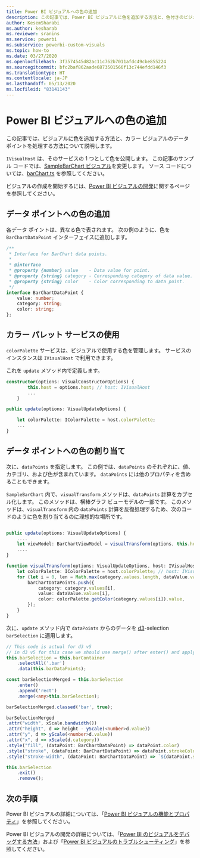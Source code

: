 ```yaml
---
title: Power BI ビジュアルへの色の追加
description: この記事では、Power BI ビジュアルに色を追加する方法と、色付きのビジュアルのデータ ポイントを処理する方法について説明します。
author: KesemSharabi
ms.author: kesharab
ms.reviewer: sranins
ms.service: powerbi
ms.subservice: powerbi-custom-visuals
ms.topic: how-to
ms.date: 03/27/2020
ms.openlocfilehash: 3f3574545d82ac11c762b7011afdc49cbe855224
ms.sourcegitcommit: bfc2baf862aade6873501566f13c744efdd146f3
ms.translationtype: HT
ms.contentlocale: ja-JP
ms.lasthandoff: 05/13/2020
ms.locfileid: "83141143"
---
```

# <a name="add-colors-to-your-power-bi-visuals"></a>Power BI ビジュアルへの色の追加

この記事では、ビジュアルに色を追加する方法と、カラー ビジュアルのデータ ポイントを処理する方法について説明します。

`IVisualHost` は、そのサービスの 1 つとして色を公開します。
この記事のサンプル コードでは、[SampleBarChart ビジュアル](https://github.com/microsoft/PowerBI-visuals-sampleBarChart)を変更します。
ソース コードについては、[barChart.ts](https://github.com/microsoft/PowerBI-visuals-sampleBarChart/blob/master/src/barChart.ts) を参照してください。

ビジュアルの作成を開始するには、[Power BI ビジュアルの開発](custom-visual-develop-tutorial.md)に関するページを参照してください。

## <a name="add-color-to-data-points"></a>データ ポイントへの色の追加

各データ ポイントは、異なる色で表されます。
次の例のように、色を `BarChartDataPoint` インターフェイスに追加します。

```typescript
/**
 * Interface for BarChart data points.
 *
 * @interface
 * @property {number} value    - Data value for point.
 * @property {string} category - Corresponding category of data value.
 * @property {string} color    - Color corresponding to data point.
 */
interface BarChartDataPoint {
    value: number;
    category: string;
    color: string;
};
```

## <a name="use-the-color-palette-service"></a>カラー パレット サービスの使用

`colorPalette` サービスは、ビジュアルで使用する色を管理します。
サービスのインスタンスは `IVisualHost` で利用できます。

これを `update` メソッド内で定義します。

```typescript
constructor(options: VisualConstructorOptions) {
        this.host = options.host; // host: IVisualHost
        ...
    }

public update(options: VisualUpdateOptions) {

    let colorPalette: IColorPalette = host.colorPalette;
    ...
}
```

## <a name="assigning-color-to-data-points"></a>データ ポイントへの色の割り当て

次に、`dataPoints` を指定します。
この例では、`dataPoints` のそれぞれに、値、カテゴリ、および色が含まれています。
`dataPoints` には他のプロパティを含めることもできます。

`SampleBarChart` 内で、`visualTransform` メソッドは、`dataPoints` 計算をカプセル化します。
このメソッドは、横棒グラフ ビューモデルの一部です。
このメソッドは、`visualTransform` 内の `dataPoints` 計算を反復処理するため、次のコードのように色を割り当てるのに理想的な場所です。

```typescript

public update(options: VisualUpdateOptions) {
    ....
    let viewModel: BarChartViewModel = visualTransform(options, this.host);
    ....
}

function visualTransform(options: VisualUpdateOptions, host: IVisualHost): BarChartViewModel {
    let colorPalette: IColorPalette = host.colorPalette; // host: IVisualHost
    for (let i = 0, len = Math.max(category.values.length, dataValue.values.length); i < len; i++) {
        barChartDataPoints.push({
            category: category.values[i],
            value: dataValue.values[i],
            color: colorPalette.getColor(category.values[i]).value,
        });
    }
}
```

次に、`update` メソッド内で `dataPoints` からのデータを [d3](https://d3js.org/)-selection `barSelection` に適用します。

```typescript
// This code is actual for d3 v5
// in d3 v5 for this case we should use merge() after enter() and apply changes on barSelectionMerged
this.barSelection = this.barContainer
    .selectAll('.bar')
    .data(this.barDataPoints);

const barSelectionMerged = this.barSelection
    .enter()
    .append('rect')
    .merge(<any>this.barSelection);

barSelectionMerged.classed('bar', true);

barSelectionMerged
.attr("width", xScale.bandwidth())
.attr("height", d => height - yScale(<number>d.value))
.attr("y", d => yScale(<number>d.value))
.attr("x", d => xScale(d.category))
.style("fill", (dataPoint: BarChartDataPoint) => dataPoint.color)
.style("stroke", (dataPoint: BarChartDataPoint) => dataPoint.strokeColor)
.style("stroke-width", (dataPoint: BarChartDataPoint) => `${dataPoint.strokeWidth}px`);

this.barSelection
    .exit()
    .remove();
```

## <a name="next-steps"></a>次の手順

Power BI ビジュアルの詳細については、「[Power BI ビジュアルの機能とプロパティ](capabilities.md)」を参照してください。

Power BI ビジュアルの開発の詳細については、「[Power BI のビジュアルをデバッグする方法](visuals-how-to-debug.md)」および「[Power BI ビジュアルのトラブルシューティング](power-bi-custom-visuals-troubleshoot.md)」を参照してください。
